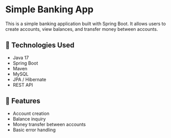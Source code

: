 # Simple Banking App

This is a simple banking application built with Spring Boot. It allows users to create accounts, view balances, and transfer money between accounts.

## 🔧 Technologies Used

- Java 17
- Spring Boot
- Maven
- MySQL
- JPA / Hibernate
- REST API

## 🚀 Features

- Account creation
- Balance inquiry
- Money transfer between accounts
- Basic error handling


